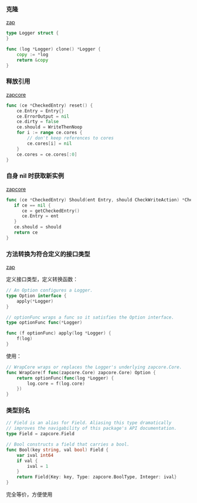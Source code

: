 ### 克隆

[zap](https://github.com/uber-go/zap)

```go
type Logger struct {
}

func (log *Logger) clone() *Logger {
    copy := *log
    return &copy
}
```

### 释放引用

[zapcore](https://github.com/uber-go/zap/zapcore)

```go
func (ce *CheckedEntry) reset() {
    ce.Entry = Entry{}
    ce.ErrorOutput = nil
    ce.dirty = false
    ce.should = WriteThenNoop
    for i := range ce.cores {
        // don't keep references to cores
        ce.cores[i] = nil
    }
    ce.cores = ce.cores[:0]
}
```

### 自身 nil 时获取新实例

[zapcore](https://github.com/uber-go/zap/zapcore)

```go
func (ce *CheckedEntry) Should(ent Entry, should CheckWriteAction) *CheckedEntry {
   if ce == nil {
      ce = getCheckedEntry()
      ce.Entry = ent
   }
   ce.should = should
   return ce
}
```

### 方法转换为符合定义的接口类型

[zap](https://github.com/uber-go/zap)

定义接口类型，定义转换函数：

```go
// An Option configures a Logger.
type Option interface {
    apply(*Logger)
}

// optionFunc wraps a func so it satisfies the Option interface.
type optionFunc func(*Logger)

func (f optionFunc) apply(log *Logger) {
    f(log)
}
```

使用：

```go
// WrapCore wraps or replaces the Logger's underlying zapcore.Core.
func WrapCore(f func(zapcore.Core) zapcore.Core) Option {
    return optionFunc(func(log *Logger) {
        log.core = f(log.core)
    })
}
```

### 类型别名

```go
// Field is an alias for Field. Aliasing this type dramatically
// improves the navigability of this package's API documentation.
type Field = zapcore.Field

// Bool constructs a field that carries a bool.
func Bool(key string, val bool) Field {
    var ival int64
    if val {
        ival = 1
    }
    return Field{Key: key, Type: zapcore.BoolType, Integer: ival}
}
```

完全等价，方便使用